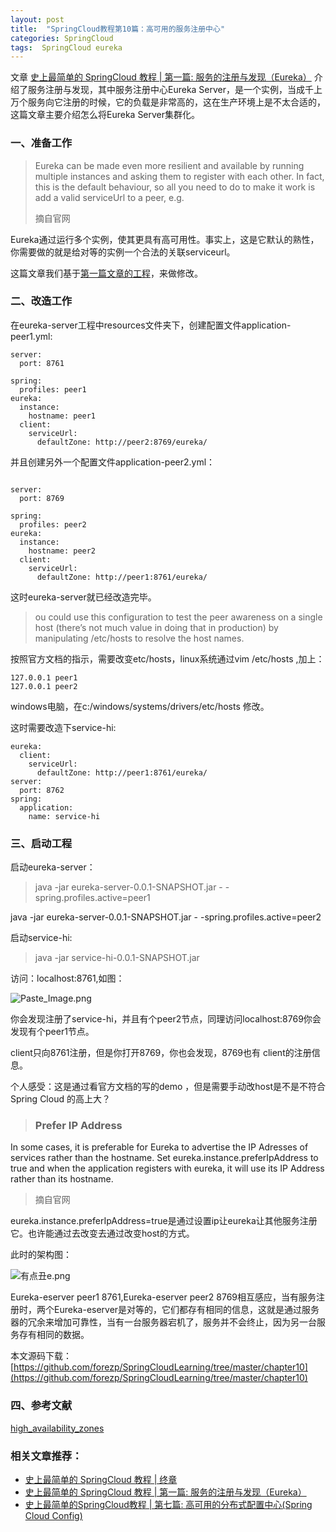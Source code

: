 ```yaml
---
layout: post
title:  "SpringCloud教程第10篇：高可用的服务注册中心"
categories: SpringCloud
tags:  SpringCloud eureka
---
```




文章 [史上最简单的 SpringCloud 教程 | 第一篇: 服务的注册与发现（Eureka）](http://blog.csdn.net/forezp/article/details/69696915) 介绍了服务注册与发现，其中服务注册中心Eureka Server，是一个实例，当成千上万个服务向它注册的时候，它的负载是非常高的，这在生产环境上是不太合适的，这篇文章主要介绍怎么将Eureka Server集群化。

<!--more-->

### 一、准备工作

> Eureka can be made even more resilient and available by running multiple instances and asking them to register with each other. In fact, this is the default behaviour, so all you need to do to make it work is add a valid serviceUrl to a peer, e.g.
> 
>  摘自官网

Eureka通过运行多个实例，使其更具有高可用性。事实上，这是它默认的熟性，你需要做的就是给对等的实例一个合法的关联serviceurl。

这篇文章我们基于[第一篇文章的工程](https://github.com/forezp/SpringCloudLearning/tree/master/chapter1)，来做修改。

### 二、改造工作

在eureka-server工程中resources文件夹下，创建配置文件application-peer1.yml:

```
server:
  port: 8761

spring:
  profiles: peer1
eureka:
  instance:
    hostname: peer1
  client:
    serviceUrl:
      defaultZone: http://peer2:8769/eureka/

```

并且创建另外一个配置文件application-peer2.yml：

```

server:
  port: 8769

spring:
  profiles: peer2
eureka:
  instance:
    hostname: peer2
  client:
    serviceUrl:
      defaultZone: http://peer1:8761/eureka/

```

这时eureka-server就已经改造完毕。

> ou could use this configuration to test the peer awareness on a single host (there’s not much value in doing that in production) by manipulating /etc/hosts to resolve the host names.

按照官方文档的指示，需要改变etc/hosts，linux系统通过vim /etc/hosts ,加上：

```
127.0.0.1 peer1
127.0.0.1 peer2
```
 windows电脑，在c:/windows/systems/drivers/etc/hosts 修改。
 
这时需要改造下service-hi:

```
eureka:
  client:
    serviceUrl:
      defaultZone: http://peer1:8761/eureka/
server:
  port: 8762
spring:
  application:
    name: service-hi

```

### 三、启动工程

启动eureka-server：
>java -jar eureka-server-0.0.1-SNAPSHOT.jar - -spring.profiles.active=peer1
>
java -jar eureka-server-0.0.1-SNAPSHOT.jar - -spring.profiles.active=peer2

>


启动service-hi:

>java -jar service-hi-0.0.1-SNAPSHOT.jar
>

访问：localhost:8761,如图：


![Paste_Image.png](http://upload-images.jianshu.io/upload_images/2279594-659c68e405bd70bd.png?imageMogr2/auto-orient/strip%7CimageView2/2/w/800)

你会发现注册了service-hi，并且有个peer2节点，同理访问localhost:8769你会发现有个peer1节点。

client只向8761注册，但是你打开8769，你也会发现，8769也有 client的注册信息。

个人感受：这是通过看官方文档的写的demo ，但是需要手动改host是不是不符合Spring Cloud 的高上大？


> ### Prefer IP Address
In some cases, it is preferable for Eureka to advertise the IP Adresses of services rather than the hostname. Set eureka.instance.preferIpAddress to true and when the application registers with eureka, it will use its IP Address rather than its hostname.
> 
> 摘自官网
> 

eureka.instance.preferIpAddress=true是通过设置ip让eureka让其他服务注册它。也许能通过去改变去通过改变host的方式。

此时的架构图：

![有点丑e.png](http://upload-images.jianshu.io/upload_images/2279594-a052854a3084fdd6.png?imageMogr2/auto-orient/strip%7CimageView2/2/w/800)
 
Eureka-eserver peer1 8761,Eureka-eserver peer2 8769相互感应，当有服务注册时，两个Eureka-eserver是对等的，它们都存有相同的信息，这就是通过服务器的冗余来增加可靠性，当有一台服务器宕机了，服务并不会终止，因为另一台服务存有相同的数据。

本文源码下载：
[https://github.com/forezp/SpringCloudLearning/tree/master/chapter10](https://github.com/forezp/SpringCloudLearning/tree/master/chapter10)

### 四、参考文献

[high_availability_zones](http://projects.spring.io/spring-cloud/spring-cloud.html#_high_availability_zones_and_regions)



### 相关文章推荐：
* [史上最简单的 SpringCloud 教程 | 终章](http://blog.csdn.net/forezp/article/details/70148833)
* [史上最简单的 SpringCloud 教程 | 第一篇: 服务的注册与发现（Eureka）](http://blog.csdn.net/forezp/article/details/69696915)
* [史上最简单的SpringCloud教程 | 第七篇: 高可用的分布式配置中心(Spring Cloud Config)](http://blog.csdn.net/forezp/article/details/70037513)




